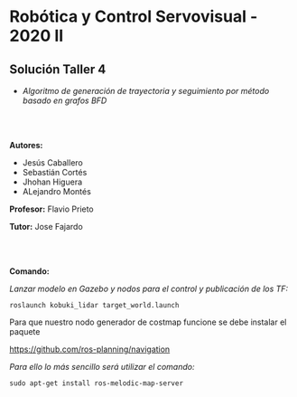 # Robótica y Control Servovisual - 2020 II
## Solución Taller 4

- _Algoritmo de generación de trayectoria y seguimiento por método basado en grafos BFD_
<br />
<br />

**Autores:**
- Jesús Caballero
- Sebastián Cortés
- Jhohan Higuera
- ALejandro Montés
 
**Profesor:** Flavio Prieto

**Tutor:** Jose Fajardo

<br />
<br />

**Comando:**

_Lanzar modelo en Gazebo y nodos para el control y publicación de los TF:_

    roslaunch kobuki_lidar target_world.launch

Para que nuestro nodo generador de costmap funcione se debe instalar el paquete

https://github.com/ros-planning/navigation

_Para ello lo más sencillo será utilizar el comando:_

    sudo apt-get install ros-melodic-map-server




